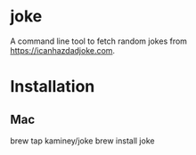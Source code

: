 # joke
A command line tool to fetch random jokes from https://icanhazdadjoke.com.

# Installation

## Mac
  brew tap kaminey/joke
  brew install joke
